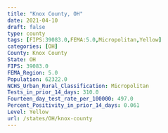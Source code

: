 ```yaml
---
title: "Knox County, OH"
date: 2021-04-10
draft: false
type: county
tags: [FIPS:39083.0,FEMA:5.0,Micropolitan,Yellow]
categories: [OH]
County: Knox County
State: OH
FIPS: 39083.0
FEMA_Region: 5.0
Population: 62322.0
NCHS_Urban_Rural_Classification: Micropolitan
Tests_in_prior_14_days: 310.0
Fourteen_day_test_rate_per_100000: 497.0
Percent_Positivity_in_prior_14_days: 0.061
Level: Yellow
url: /states/OH/knox-county
---
```



